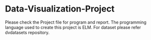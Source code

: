 # Data-Visualization-Project
Please check the Project file for program and report. The programming language used to create this project is ELM. For dataset please refer dvdatasets repository.
